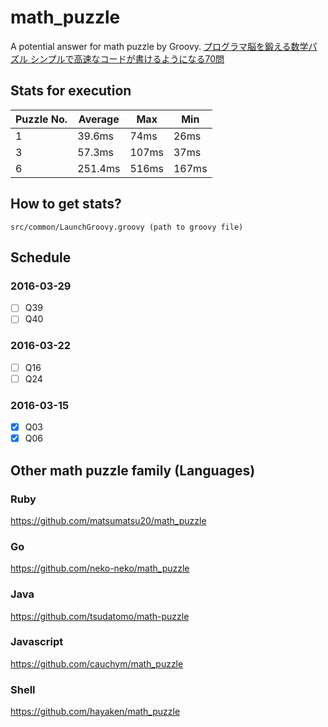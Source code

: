 # math_puzzle
A potential answer for math puzzle by Groovy.
<a  href="http://www.amazon.co.jp/gp/product/479814245X/ref=as_li_ss_tl?ie=UTF8&camp=247&creative=7399&linkCode=as2">プログラマ脳を鍛える数学パズル シンプルで高速なコードが書けるようになる70問</a><img src="http://ir-jp.amazon-adsystem.com/e/ir?t=&l=as2&o=9&a=479814245X" width="1" height="1" border="0" alt="" style="border:none !important; margin:0px !important;" />

## Stats for execution
|Puzzle No.|Average|Max |Min |
|----------|-------|----|----|
|1         |39.6ms |74ms|26ms|
|3         |57.3ms |107ms|37ms|
|6         |251.4ms|516ms|167ms|

## How to get stats?
`src/common/LaunchGroovy.groovy (path to groovy file)`

## Schedule
### 2016-03-29
 - [ ] Q39
 - [ ] Q40
### 2016-03-22
 - [ ] Q16
 - [ ] Q24

### 2016-03-15
 - [x] Q03
 - [x] Q06

## Other math puzzle family (Languages)
### Ruby
https://github.com/matsumatsu20/math_puzzle
### Go
https://github.com/neko-neko/math_puzzle
### Java
https://github.com/tsudatomo/math-puzzle
### Javascript
https://github.com/cauchym/math_puzzle
### Shell
https://github.com/hayaken/math_puzzle
